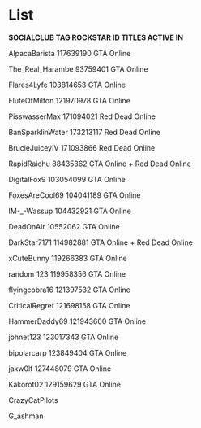 # List
**SOCIALCLUB TAG                 ROCKSTAR ID                TITLES ACTIVE IN**

AlpacaBarista                  117639190                  GTA Online

The_Real_Harambe               93759401                   GTA Online

Flares4Lyfe                    103814653                  GTA Online

FluteOfMilton                  121970978                  GTA Online

PisswasserMax                  171094021                  Red Dead Online

BanSparklinWater               173213117                  Red Dead Online

BrucieJuiceyIV                 171093866                  Red Dead Online

RapidRaichu                    88435362                   GTA Online + Red Dead Online

DigitalFox9                    103054099                  GTA Online

FoxesAreCool69                 104041189                  GTA Online

IM-_-Wassup                    104432921                  GTA Online

DeadOnAir                      10552062                   GTA Online

DarkStar7171                   114982881                  GTA Online + Red Dead Online

xCuteBunny                     119266383                  GTA Online

random_123                     119958356                  GTA Online

flyingcobra16                  121397532                  GTA Online

CriticalRegret                 121698158                  GTA Online

HammerDaddy69                  121943600                  GTA Online



johnet123                      123017343                  GTA Online

bipolarcarp                    123849404                  GTA Online

jakw0lf                        127448079                  GTA Online

Kakorot02                      129159629                  GTA Online

CrazyCatPilots                 

G_ashman
